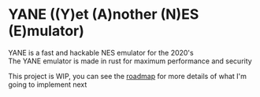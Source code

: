 # YANE ((Y)et (A)nother (N)ES (E)mulator)
YANE is a fast and hackable NES emulator for the 2020's  
The YANE emulator is made in rust for maximum performance and security

This project is WIP, you can see the [roadmap](ROADMAP.md) for more details of what I'm going to implement next
